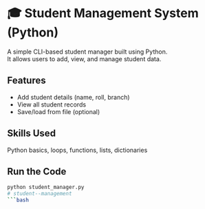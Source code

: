 # 🎓 Student Management System (Python)

A simple CLI-based student manager built using Python.  
It allows users to add, view, and manage student data.

## Features
- Add student details (name, roll, branch)
- View all student records
- Save/load from file (optional)

## Skills Used
Python basics, loops, functions, lists, dictionaries

## Run the Code
```bash
python student_manager.py
# student--management
```bash
